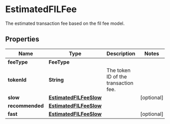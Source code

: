 

# EstimatedFILFee

The estimated transaction fee based on the fil fee model.

## Properties

| Name | Type | Description | Notes |
|------------ | ------------- | ------------- | -------------|
|**feeType** | **FeeType** |  |  |
|**tokenId** | **String** | The token ID of the transaction fee. |  |
|**slow** | [**EstimatedFILFeeSlow**](EstimatedFILFeeSlow.md) |  |  [optional] |
|**recommended** | [**EstimatedFILFeeSlow**](EstimatedFILFeeSlow.md) |  |  |
|**fast** | [**EstimatedFILFeeSlow**](EstimatedFILFeeSlow.md) |  |  [optional] |



